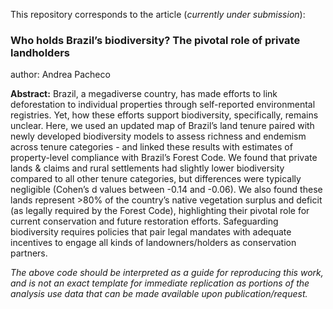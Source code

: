 This repository corresponds to the article (*currently under submission*):
### Who holds Brazil’s biodiversity? The pivotal role of private landholders 
author: Andrea Pacheco

**Abstract:**
Brazil, a megadiverse country, has made efforts to link deforestation to individual properties through self-reported environmental registries. Yet, how these efforts support biodiversity, specifically, remains unclear. Here, we used an updated map of Brazil’s land tenure paired with newly developed biodiversity models to assess richness and endemism across tenure categories - and linked these results with estimates of property-level compliance with Brazil’s Forest Code. We found that private lands & claims and rural settlements had slightly lower biodiversity compared to all other tenure categories, but differences were typically negligible (Cohen’s d values between -0.14 and -0.06). We also found these lands represent >80% of the country’s native vegetation surplus and deficit (as legally required by the Forest Code), highlighting their pivotal role for current conservation and future restoration efforts. Safeguarding biodiversity requires policies that pair legal mandates with adequate incentives to engage all kinds of landowners/holders as conservation partners.

*The above code should be interpreted as a guide for reproducing this work, and is not an exact template for immediate replication as portions of the analysis use data that can be made available upon publication/request.*
